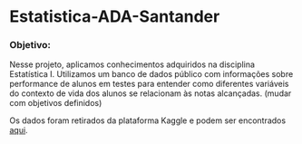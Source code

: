 # Estatistica-ADA-Santander

### Objetivo:

Nesse projeto, aplicamos conhecimentos adquiridos na disciplina Estatística I. Utilizamos um banco de dados público com informações sobre performance de alunos em testes para entender como diferentes variáveis do contexto de vida dos alunos se relacionam às notas alcançadas. (mudar com objetivos definidos)

Os dados foram retirados da plataforma Kaggle e podem ser encontrados [aqui](https://www.kaggle.com/datasets/bhavikjikadara/student-study-performance). 

